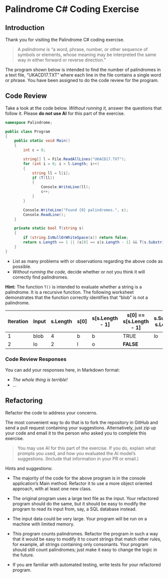 # Palindrome C# Coding Exercise

## Introduction

Thank you for visiting the Palindrome C# coding exercise.

> A *palindrome* is “a word, phrase, number, or other sequence of symbols or elements, whose meaning may be interpreted the same way in either forward or reverse direction.”

The program shown below is intended to find the number of palindromes in a text file, “UKACD17.TXT” where each line in the file contains a single word or phrase. You have been assigned to do the code review for the program.

## Code Review

Take a look at the code below. *Without running it,* answer the questions that follow it. Please **do not use AI** for this part of the exercise.

```csharp
namespace Palindrome;

public class Program
{
    public static void Main()
    {
        int c = 0;

        string[] l = File.ReadAllLines("UKACD17.TXT");
        for (int i = 0; i < l.Length; i++)
        {
            string ll = l[i];
            if (T(ll))
            {
                Console.WriteLine(ll);
                c++;
            }
        }

        Console.WriteLine("Found {0} palindromes.", c);
        Console.ReadLine();
    }

    private static bool T(string s)
    {
        if (string.IsNullOrWhiteSpace(s)) return false;
        return s.Length == 1 || (s[0] == s[s.Length - 1] && T(s.Substring(1, s.Length - 2)));
    }
}
```

* List as many problems with or observations regarding the above code as possible.
* *Without running the code,* decide whether or not you think it will correctly find palindromes.

**Hint:** The function `T()` is intended to evaluate whether a string is a palindrome. It is a recursive function. The following worksheet demonstrates that the function correctly identifies that “blob” is not a palindrome.

| Iteration | Input | s.Length | s[0] | s[s.Length - 1] | s[0] == s[s.Length - 1] | s.Substring(1, s.Length - 2) |
|-----------|-------|----------|------|-----------------|-------------------------|------------------------------|
| 1         | blob  | 4        | b    | b               | TRUE                    | lo                           |
| 2         | lo    | 2        | l    | o               | **FALSE**               |                              |

### Code Review Responses

You can add your responses here, in Markdown format:

* *The whole thing is terrible!*
* …

## Refactoring

Refactor the code to address your concerns.

The most convenient way to do that is to fork the repository in GitHub and send a pull request containing your suggestions. Alternatively, just zip up your code and email it to the person who asked you to complete this exercise.

> You may use AI for this part of the exercise. If you do, explain what prompts you used, and how you evaluated the AI model’s suggestions. (Include that information in your PR or email.)

Hints and suggestions:

* The majority of the code for the above program is in the console application’s Main method. Refactor it to use a more object oriented approach, with at least one new class.

* The original program uses a large text file as the input. Your refactored program should do the same, but it should be easy to modify the program to read its input from, say, a SQL database instead.

* The input data could be very large. Your program will be run on a machine with limited memory.

* This program counts palindromes. Refactor the program in such a way that it would be easy to modify it to count strings that match other rules, for example, all strings containing only consonants. Your program should still count palindromes; just make it easy to change the logic in the future.

* If you are familiar with automated testing, write tests for your refactored program.
